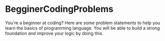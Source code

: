 # BegginerCodingProblems
You're a beginner at coding? Here are some problem statements to help you learn the basics of programming language. You will be able to build a strong foundation and improve your logic by doing this.
